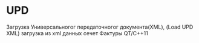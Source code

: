 # UPD
Загрузка Универсальногог передаточногог документа(XML), (Load UPD XML)
загрузка из xml данных сечет Фактуры
QT/C++11
